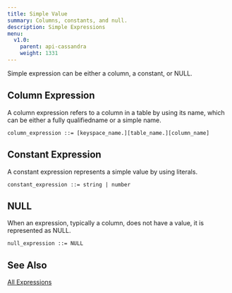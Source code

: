 ```yaml
---
title: Simple Value
summary: Columns, constants, and null.
description: Simple Expressions
menu:
  v1.0:
    parent: api-cassandra
    weight: 1331
---
```


Simple expression can be either a column, a constant, or NULL.

## Column Expression
A column expression refers to a column in a table by using its name, which can be either a fully qualifiedname or a simple name.  
```
column_expression ::= [keyspace_name.][table_name.][column_name]
```

## Constant Expression

A constant expression represents a simple value by using literals.  
```
constant_expression ::= string | number
```

## NULL

When an expression, typically a column, does not have a value, it is represented as NULL.  
```
null_expression ::= NULL
```

## See Also
[All Expressions](..#expressions)
